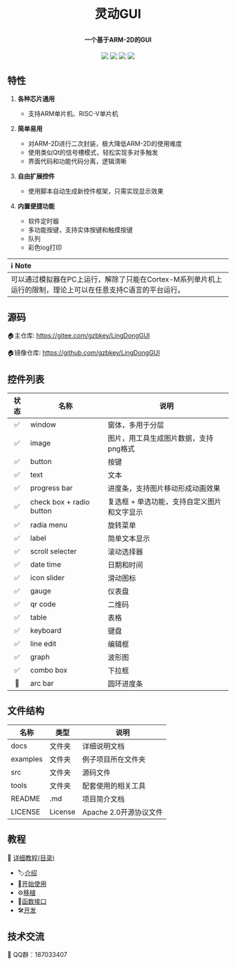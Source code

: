 <h1 align="center" style="margin: 30px 0 30px; font-weight: bold;">灵动GUI</h1>
<h4 align="center">一个基于ARM-2D的GUI</h4>
<p align="center">
	<a href="https://gitee.com/gzbkey/LingDongGUI/stargazers"><img src="https://gitee.com/gzbkey/LingDongGUI/badge/star.svg"></a>
	<a href="https://gitee.com/gzbkey/LingDongGUI/members"><img src="https://gitee.com/gzbkey/LingDongGUI/badge/fork.svg"></a>
	<a><img src="https://img.shields.io/github/license/gzbkey/LingDongGUI"></a>
	<a><img src="https://img.shields.io/badge/architecture-ARM%20|%20RISC%20V-blue"></a>	
</p>

## 特性

1. **各种芯片通用**
    * 支持ARM单片机、RISC-V单片机

2. **简单易用**
    * 对ARM-2D进行二次封装，极大降低ARM-2D的使用难度
    * 使用类似Qt的信号槽模式，轻松实现多对多触发
    * 界面代码和功能代码分离，逻辑清晰

3. **自由扩展控件**
    * 使用脚本自动生成新控件框架，只需实现显示效果

4. **内置便捷功能**
    * 软件定时器
    * 多功能按键，支持实体按键和触摸按键
    * 队列
    * 彩色log打印

|ℹ️ Note|
|:----|
|可以通过模拟器在PC上运行，解除了只能在Cortex-M系列单片机上运行的限制，理论上可以在任意支持C语言的平台运行。|

## 源码

🏠️主仓库: https://gitee.com/gzbkey/LingDongGUI

🏠️镜像仓库: https://github.com/gzbkey/LingDongGUI


## 控件列表

| 状态 | 名称 | 说明 |
| :----:| ---- | ---- |
| ✅ | window | 窗体，多用于分层 |
| ✅ | image | 图片，用工具生成图片数据，支持png格式 |
| ✅ | button | 按键 |
| ✅ | text | 文本 |
| ✅ | progress bar | 进度条，支持图片移动形成动画效果 |
| ✅ | check box + radio button| 复选框 + 单选功能，支持自定义图片和文字显示 |
| ✅ | radia menu | 旋转菜单 |
| ✅ | label | 简单文本显示 |
| ✅ | scroll selecter | 滚动选择器 |
| ✅ | date time | 日期和时间 |
| ✅ | icon slider | 滑动图标 |
| ✅ | gauge | 仪表盘 |
| ✅ | qr code | 二维码 |
| ✅ | table | 表格 |
| ✅ | keyboard | 键盘 |
| ✅ | line edit | 编辑框 |
| ✅ | graph | 波形图 |
| ✅ | combo box | 下拉框 |
| 🔲 | arc bar | 圆环进度条 |

## 文件结构
|名称|类型|说明|
|---|---|---|
|docs|文件夹|详细说明文档|
|examples|文件夹|例子项目所在文件夹|
|src|文件夹|源码文件|
|tools|文件夹|配套使用的相关工具|
|README|.md|项目简介文档|
|LICENSE|License|Apache 2.0开源协议文件|

## 教程

📖 [详细教程(目录)](./docs/tutorial)

* 🏷️[介绍](./docs/tutorial/01%20introduction.md)
* 🚀[开始使用](./docs/tutorial/02%20get%20started.md)
* ⚙️[移植](./docs/tutorial/03%20porting.md)
* 🔗[函数接口](./docs/tutorial/04%20api.md)
* 🛠️[开发](./docs/tutorial/05%20development.md)

## 技术交流

🐧 QQ群：187033407



